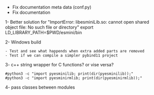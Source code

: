 - Fix documentation meta data (conf.py)
- Fix documentation 

1- Better solution for "ImportError: libesminiLib.so: cannot open shared object file: No such file or directory"
export LD_LIBRARY_PATH=$PWD/esmini/bin

2- Windows build

	- Test and see what happends when extra added parts are removed 
    - Test if we can compile a simpler pybind11 project
3- c++ string wrapper for C functions? or vise versa?

```
#python3 -c "import pyesminilib; print(dir(pyesminilib));"
#python3 -c "import pyesminirmlib; print(dir(pyesminirmlib));"
```

4- pass classes between modules
